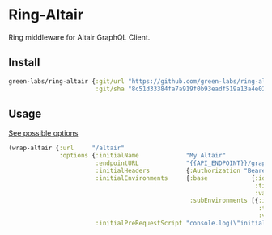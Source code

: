 # Ring-Altair

Ring middleware for Altair GraphQL Client.

## Install

```clojure
green-labs/ring-altair {:git/url "https://github.com/green-labs/ring-altair"
                        :git/sha "8c51d33384fa7a919f0b93eadf519a13a4e02bbd"}
```

## Usage

[See possible options](https://github.com/altair-graphql/altair/blob/master/packages/altair-core/src/config.ts)

```clojure
(wrap-altair {:url     "/altair"
              :options {:initialName             "My Altair"
                        :endpointURL             "{{API_ENDPOINT}}/graphql"
                        :initialHeaders          {:Authorization "Bearer {{accessToken}}"}
                        :initialEnvironments     {:base            {:id        "default_environment"
                                                                    :title     "Default environmnet"
                                                                    :variables {:API_ENDPOINT "http://localhost:8000"}}
                                                  :subEnvironments [{:id        "prod_environment"
                                                                     :title     "prod"
                                                                     :variables {:API_ENDPOINT "https://prod.api.com"}}]}
                        :initialPreRequestScript "console.log(\"initialPreRequestScript\");"}})
```